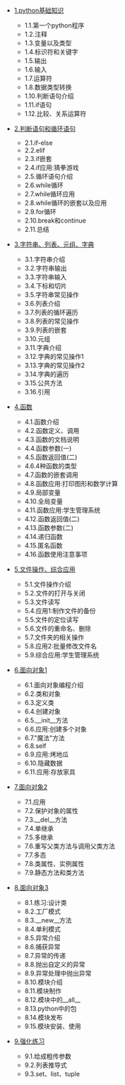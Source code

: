 - [1.python基础知识](https://github.com/nacker/phpProject/tree/master/01_Base/01)
	 - 1.1.第一个python程序
	 - 1.2.注释
	 - 1.3.变量以及类型
	 - 1.4.标识符和关键字
	 - 1.5.输出
	 - 1.6.输入
	 - 1.7.运算符
	 - 1.8.数据类型转换
	 - 1.10.判断语句介绍
	 - 1.11.if语句
	 - 1.12.比较、关系运算符
	 

- [2.判断语句和循环语句](https://github.com/nacker/pythonProject/tree/master/01Base/02)
	 - 2.1.if-else
	 - 2.2.elif
	 - 2.3.if嵌套
	 - 2.4.if应用:猜拳游戏
	 - 2.5.循环语句介绍
	 - 2.6.while循环
	 - 2.7.while循环应用
	 - 2.8.while循环的嵌套以及应用
	 - 2.9.for循环
	 - 2.10.break和continue
	 - 2.11.总结
	 
	 
- [3.字符串、列表、元组、字典](https://github.com/nacker/pythonProject/tree/master/01Base/03)
	 - 3.1.字符串介绍
	 - 3.2.字符串输出
	 - 3.3.字符串输入
	 - 3.4.下标和切片
	 - 3.5.字符串常见操作
	 - 3.6.列表介绍
	 - 3.7.列表的循环遍历
	 - 3.8.列表的常见操作
	 - 3.9.列表的嵌套
	 - 3.10.元组
	 - 3.11.字典介绍
	 - 3.12.字典的常见操作1
	 - 3.13.字典的常见操作2
	 - 3.14.字典的遍历
	 - 3.15.公共方法
	 - 3.16.引用
	
	
- [4.函数](https://github.com/nacker/pythonProject/tree/master/01Base/04)
	 - 4.1.函数介绍
	 - 4.2.函数定义、调用
	 - 4.3.函数的文档说明
	 - 4.4.函数参数(一)
	 - 4.5.函数返回值(二)
	 - 4.6.4种函数的类型
	 - 4.7.函数的嵌套调用
	 - 4.8.函数应用:打印图形和数学计算
	 - 4.9.局部变量
	 - 4.10.全局变量
	 - 4.11.函数应用:学生管理系统
	 - 4.12.函数返回值(二)
	 - 4.13.函数参数(二)
	 - 4.14.递归函数
	 - 4.15.匿名函数
	 - 4.16.函数使用注意事项


- [5.文件操作、综合应用](https://github.com/nacker/phpProject/tree/master/01_Base/02)
	 - 5.1.文件操作介绍
	 - 5.2.文件的打开与关闭
	 - 5.3.文件读写
	 - 5.4.应用1:制作文件的备份
	 - 5.5.文件的定位读写
	 - 5.6.文件的重命名、删除
	 - 5.7.文件夹的相关操作
	 - 5.8.应用2:批量修改文件名
	 - 5.9.综合应用:学生管理系统


- [6.面向对象1](https://github.com/nacker/phpProject/tree/master/01_Base/02)
	 - 6.1.面向对象编程介绍
	 - 6.2.类和对象
	 - 6.3.定义类
	 - 6.4.创建对象
	 - 6.5.__init__方法
	 - 6.6.应用:创建多个对象
	 - 6.7."魔法"方法
	 - 6.8.self
	 - 6.9.应用:烤地瓜
	 - 6.10.隐藏数据
	 - 6.11.应用:存放家具

	 
- [7.面向对象2](https://github.com/nacker/phpProject/tree/master/01_Base/02)
	 - 7.1.应用
	 - 7.2.保护对象的属性
	 - 7.3.__del__方法
	 - 7.4.单继承
	 - 7.5.多继承
	 - 7.6.重写父类方法与调用父类方法
	 - 7.7.多态
	 - 7.8.类属性、实例属性
	 - 7.9.静态方法和类方法


- [8.面向对象3](https://github.com/nacker/phpProject/tree/master/01_Base/02)
	 - 8.1.练习:设计类
	 - 8.2.工厂模式
	 - 8.3.__new__方法
	 - 8.4.单利模式
	 - 8.5.异常介绍
	 - 8.6.捕获异常
	 - 8.7.异常的传递
	 - 8.8.抛出自定义的异常
	 - 8.9.异常处理中抛出异常
	 - 8.10.模块介绍
	 - 8.11.模块制作
	 - 8.12.模块中的__all__
	 - 8.13.python中的包
	 - 8.14.模块发布
	 - 9.15.模块安装、使用


- [9.强化练习](https://github.com/nacker/phpProject/tree/master/01_Base/02)
	 - 9.1.给成粗传参数
	 - 9.2.列表推导式
	 - 9.3.set、list、tuple


